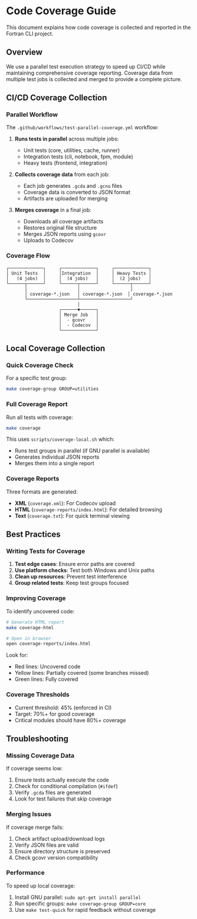 # Code Coverage Guide

This document explains how code coverage is collected and reported in the Fortran CLI project.

## Overview

We use a parallel test execution strategy to speed up CI/CD while maintaining comprehensive coverage reporting. Coverage data from multiple test jobs is collected and merged to provide a complete picture.

## CI/CD Coverage Collection

### Parallel Workflow

The `.github/workflows/test-parallel-coverage.yml` workflow:

1. **Runs tests in parallel** across multiple jobs:
   - Unit tests (core, utilities, cache, runner)
   - Integration tests (cli, notebook, fpm, module)
   - Heavy tests (frontend, integration)

2. **Collects coverage data** from each job:
   - Each job generates `.gcda` and `.gcno` files
   - Coverage data is converted to JSON format
   - Artifacts are uploaded for merging

3. **Merges coverage** in a final job:
   - Downloads all coverage artifacts
   - Restores original file structure
   - Merges JSON reports using `gcovr`
   - Uploads to Codecov

### Coverage Flow

```
┌─────────────┐     ┌─────────────┐     ┌─────────────┐
│ Unit Tests  │     │Integration  │     │ Heavy Tests │
│   (4 jobs)  │     │  (4 jobs)   │     │  (2 jobs)   │
└──────┬──────┘     └──────┬──────┘     └──────┬──────┘
       │                   │                   │
       │ coverage-*.json   │ coverage-*.json  │ coverage-*.json
       └───────────────────┴───────────────────┘
                           │
                    ┌──────▼──────┐
                    │ Merge Job   │
                    │  - gcovr    │
                    │  - Codecov  │
                    └─────────────┘
```

## Local Coverage Collection

### Quick Coverage Check

For a specific test group:
```bash
make coverage-group GROUP=utilities
```

### Full Coverage Report

Run all tests with coverage:
```bash
make coverage
```

This uses `scripts/coverage-local.sh` which:
- Runs test groups in parallel (if GNU parallel is available)
- Generates individual JSON reports
- Merges them into a single report

### Coverage Reports

Three formats are generated:
- **XML** (`coverage.xml`): For Codecov upload
- **HTML** (`coverage-reports/index.html`): For detailed browsing
- **Text** (`coverage.txt`): For quick terminal viewing

## Best Practices

### Writing Tests for Coverage

1. **Test edge cases**: Ensure error paths are covered
2. **Use platform checks**: Test both Windows and Unix paths
3. **Clean up resources**: Prevent test interference
4. **Group related tests**: Keep test groups focused

### Improving Coverage

To identify uncovered code:
```bash
# Generate HTML report
make coverage-html

# Open in browser
open coverage-reports/index.html
```

Look for:
- Red lines: Uncovered code
- Yellow lines: Partially covered (some branches missed)
- Green lines: Fully covered

### Coverage Thresholds

- Current threshold: 45% (enforced in CI)
- Target: 70%+ for good coverage
- Critical modules should have 80%+ coverage

## Troubleshooting

### Missing Coverage Data

If coverage seems low:
1. Ensure tests actually execute the code
2. Check for conditional compilation (`#ifdef`)
3. Verify `.gcda` files are generated
4. Look for test failures that skip coverage

### Merging Issues

If coverage merge fails:
1. Check artifact upload/download logs
2. Verify JSON files are valid
3. Ensure directory structure is preserved
4. Check gcovr version compatibility

### Performance

To speed up local coverage:
1. Install GNU parallel: `sudo apt-get install parallel`
2. Run specific groups: `make coverage-group GROUP=core`
3. Use `make test-quick` for rapid feedback without coverage